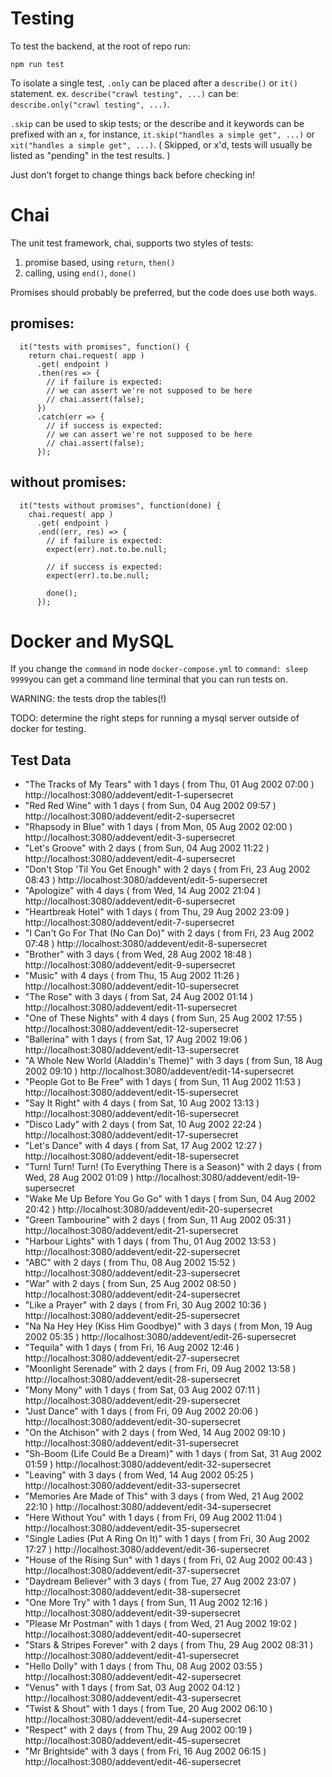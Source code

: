 # Testing

To test the backend, at the root of repo run:

```
npm run test
```

To isolate a single test, `.only` can be placed after a `describe()` or `it()` statement.  ex. `describe("crawl testing", ...)` can be: `describe.only("crawl testing", ...)`. 

`.skip` can be used to skip tests; or the describe and it keywords can be prefixed with an `x`, for instance, `it.skip("handles a simple get", ...)` or `xit("handles a simple get", ...)`.  ( Skipped, or x'd, tests will usually be listed as "pending" in the test results. )

Just don't forget to change things back before checking in!

# Chai 

The unit test framework, chai, supports two styles of tests:

1. promise based, using `return`, `then()`
2. calling, using `end()`, `done()`

Promises should probably be preferred, but the code does use both ways.

## promises:

```
  it("tests with promises", function() {
    return chai.request( app )
      .get( endpoint )
      .then(res => {
        // if failure is expected:
        // we can assert we're not supposed to be here
        // chai.assert(false);
      })
      .catch(err => {
        // if success is expected:
        // we can assert we're not supposed to be here
        // chai.assert(false); 
      });
```

## without promises:

```
  it("tests without promises", function(done) {
    chai.request( app )
      .get( endpoint )
      .end((err, res) => {
        // if failure is expected:
        expect(err).not.to.be.null;

        // if success is expected:
        expect(err).to.be.null;

        done();
      });
```

# Docker and MySQL

If you change the `command` in node `docker-compose.yml` to `command: sleep 9999`you can get a command line terminal that you can run tests on.

WARNING: the tests drop the tables(!)

TODO: determine the right steps for running a mysql server outside of docker for testing.

## Test Data

* "The Tracks of My Tears" with 1 days ( from Thu, 01 Aug 2002 07:00 ) 
 http://localhost:3080/addevent/edit-1-supersecret
* "Red Red Wine" with 1 days ( from Sun, 04 Aug 2002 09:57 ) 
 http://localhost:3080/addevent/edit-2-supersecret
* "Rhapsody in Blue" with 1 days ( from Mon, 05 Aug 2002 02:00 ) 
 http://localhost:3080/addevent/edit-3-supersecret
* "Let's Groove" with 2 days ( from Sun, 04 Aug 2002 11:22 ) 
 http://localhost:3080/addevent/edit-4-supersecret
* "Don't Stop 'Til You Get Enough" with 2 days ( from Fri, 23 Aug 2002 08:43 ) 
 http://localhost:3080/addevent/edit-5-supersecret
* "Apologize" with 4 days ( from Wed, 14 Aug 2002 21:04 ) 
 http://localhost:3080/addevent/edit-6-supersecret
* "Heartbreak Hotel" with 1 days ( from Thu, 29 Aug 2002 23:09 ) 
 http://localhost:3080/addevent/edit-7-supersecret
* "I Can't Go For That (No Can Do)" with 2 days ( from Fri, 23 Aug 2002 07:48 ) 
 http://localhost:3080/addevent/edit-8-supersecret
* "Brother" with 3 days ( from Wed, 28 Aug 2002 18:48 ) 
 http://localhost:3080/addevent/edit-9-supersecret
* "Music" with 4 days ( from Thu, 15 Aug 2002 11:26 ) 
 http://localhost:3080/addevent/edit-10-supersecret
* "The Rose" with 3 days ( from Sat, 24 Aug 2002 01:14 ) 
 http://localhost:3080/addevent/edit-11-supersecret
* "One of These Nights" with 4 days ( from Sun, 25 Aug 2002 17:55 ) 
 http://localhost:3080/addevent/edit-12-supersecret
* "Ballerina" with 1 days ( from Sat, 17 Aug 2002 19:06 ) 
 http://localhost:3080/addevent/edit-13-supersecret
* "A Whole New World (Aladdin's Theme)" with 3 days ( from Sun, 18 Aug 2002 09:10 ) 
 http://localhost:3080/addevent/edit-14-supersecret
* "People Got to Be Free" with 1 days ( from Sun, 11 Aug 2002 11:53 ) 
 http://localhost:3080/addevent/edit-15-supersecret
* "Say It Right" with 4 days ( from Sat, 10 Aug 2002 13:13 ) 
 http://localhost:3080/addevent/edit-16-supersecret
* "Disco Lady" with 2 days ( from Sat, 10 Aug 2002 22:24 ) 
 http://localhost:3080/addevent/edit-17-supersecret
* "Let's Dance" with 4 days ( from Sat, 17 Aug 2002 12:27 ) 
 http://localhost:3080/addevent/edit-18-supersecret
* "Turn! Turn! Turn! (To Everything There is a Season)" with 2 days ( from Wed, 28 Aug 2002 01:09 ) 
 http://localhost:3080/addevent/edit-19-supersecret
* "Wake Me Up Before You Go Go" with 1 days ( from Sun, 04 Aug 2002 20:42 ) 
 http://localhost:3080/addevent/edit-20-supersecret
* "Green Tambourine" with 2 days ( from Sun, 11 Aug 2002 05:31 ) 
 http://localhost:3080/addevent/edit-21-supersecret
* "Harbour Lights" with 1 days ( from Thu, 01 Aug 2002 13:53 ) 
 http://localhost:3080/addevent/edit-22-supersecret
* "ABC" with 2 days ( from Thu, 08 Aug 2002 15:52 ) 
 http://localhost:3080/addevent/edit-23-supersecret
* "War" with 2 days ( from Sun, 25 Aug 2002 08:50 ) 
 http://localhost:3080/addevent/edit-24-supersecret
* "Like a Prayer" with 2 days ( from Fri, 30 Aug 2002 10:36 ) 
 http://localhost:3080/addevent/edit-25-supersecret
* "Na Na Hey Hey (Kiss Him Goodbye)" with 3 days ( from Mon, 19 Aug 2002 05:35 ) 
 http://localhost:3080/addevent/edit-26-supersecret
* "Tequila" with 1 days ( from Fri, 16 Aug 2002 12:46 ) 
 http://localhost:3080/addevent/edit-27-supersecret
* "Moonlight Serenade" with 2 days ( from Fri, 09 Aug 2002 13:58 ) 
 http://localhost:3080/addevent/edit-28-supersecret
* "Mony Mony" with 1 days ( from Sat, 03 Aug 2002 07:11 ) 
 http://localhost:3080/addevent/edit-29-supersecret
* "Just Dance" with 1 days ( from Fri, 09 Aug 2002 20:06 ) 
 http://localhost:3080/addevent/edit-30-supersecret
* "On the Atchison" with 2 days ( from Wed, 14 Aug 2002 09:10 ) 
 http://localhost:3080/addevent/edit-31-supersecret
* "Sh-Boom (Life Could Be a Dream)" with 1 days ( from Sat, 31 Aug 2002 01:59 ) 
 http://localhost:3080/addevent/edit-32-supersecret
* "Leaving" with 3 days ( from Wed, 14 Aug 2002 05:25 ) 
 http://localhost:3080/addevent/edit-33-supersecret
* "Memories Are Made of This" with 3 days ( from Wed, 21 Aug 2002 22:10 ) 
 http://localhost:3080/addevent/edit-34-supersecret
* "Here Without You" with 1 days ( from Fri, 09 Aug 2002 11:04 ) 
 http://localhost:3080/addevent/edit-35-supersecret
* "Single Ladies (Put A Ring On It)" with 1 days ( from Fri, 30 Aug 2002 17:27 ) 
 http://localhost:3080/addevent/edit-36-supersecret
* "House of the Rising Sun" with 1 days ( from Fri, 02 Aug 2002 00:43 ) 
 http://localhost:3080/addevent/edit-37-supersecret
* "Daydream Believer" with 3 days ( from Tue, 27 Aug 2002 23:07 ) 
 http://localhost:3080/addevent/edit-38-supersecret
* "One More Try" with 1 days ( from Sun, 11 Aug 2002 12:16 ) 
 http://localhost:3080/addevent/edit-39-supersecret
* "Please Mr Postman" with 1 days ( from Wed, 21 Aug 2002 19:02 ) 
 http://localhost:3080/addevent/edit-40-supersecret
* "Stars & Stripes Forever" with 2 days ( from Thu, 29 Aug 2002 08:31 ) 
 http://localhost:3080/addevent/edit-41-supersecret
* "Hello Dolly" with 1 days ( from Thu, 08 Aug 2002 03:55 ) 
 http://localhost:3080/addevent/edit-42-supersecret
* "Venus" with 1 days ( from Sat, 03 Aug 2002 04:12 ) 
 http://localhost:3080/addevent/edit-43-supersecret
* "Twist & Shout" with 1 days ( from Tue, 20 Aug 2002 06:10 ) 
 http://localhost:3080/addevent/edit-44-supersecret
* "Respect" with 2 days ( from Thu, 29 Aug 2002 00:19 ) 
 http://localhost:3080/addevent/edit-45-supersecret
* "Mr Brightside" with 3 days ( from Fri, 16 Aug 2002 06:15 ) 
 http://localhost:3080/addevent/edit-46-supersecret
